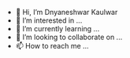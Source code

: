 - 👋 Hi, I’m Dnyaneshwar Kaulwar
- 👀 I’m interested in ...
- 🌱 I’m currently learning ...
- 💞️ I’m looking to collaborate on ...
- 📫 How to reach me ...

<!---
dkaulwar/dkaulwar is a ✨ special ✨ repository because its `README.md` (this file) appears on your GitHub profile.
You can click the Preview link to take a look at your changes.
--->
